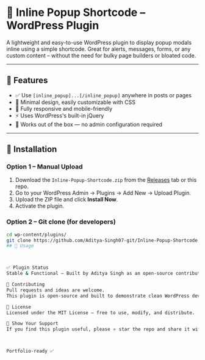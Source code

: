 # 🔲 Inline Popup Shortcode – WordPress Plugin

A lightweight and easy-to-use WordPress plugin to display popup modals inline using a simple shortcode. Great for alerts, messages, forms, or any custom content – without the need for bulky page builders or bloated code.

---

## 🧩 Features

- ✅ Use `[inline_popup]...[/inline_popup]` anywhere in posts or pages
- 🎯 Minimal design, easily customizable with CSS
- 📱 Fully responsive and mobile-friendly
- ⚡ Uses WordPress's built-in jQuery
- 💼 Works out of the box — no admin configuration required

---

## 🚀 Installation

### Option 1 – Manual Upload
1. Download the `Inline-Popup-Shortcode.zip` from the [Releases](#) tab or this repo.
2. Go to your WordPress Admin → Plugins → Add New → Upload Plugin.
3. Upload the ZIP file and click **Install Now**.
4. Activate the plugin.

### Option 2 – Git clone (for developers)
```bash
cd wp-content/plugins/
git clone https://github.com/Aditya-Singh07-git/Inline-Popup-Shortcode.git
## 🧪 Usage



✅ Plugin Status
Stable & Functional – Built by Aditya Singh as an open-source contribution project.

🤝 Contributing
Pull requests and ideas are welcome.
This plugin is open-source and built to demonstrate clean WordPress development practices.

📄 License
Licensed under the MIT License – free to use, modify, and distribute.

🌟 Show Your Support
If you find this plugin useful, please ⭐️ star the repo and share it with others!



Portfolio-ready ✅


